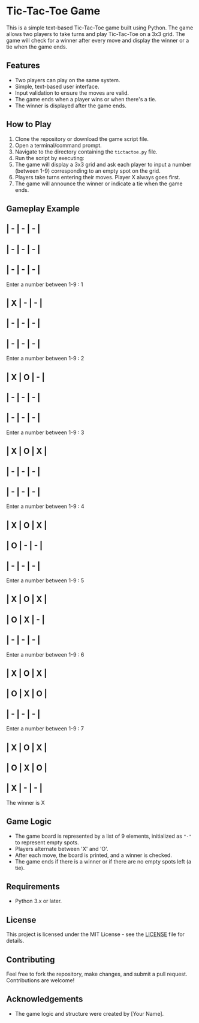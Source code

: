 # Tic-Tac-Toe Game

This is a simple text-based Tic-Tac-Toe game built using Python. 
The game allows two players to take turns and play Tic-Tac-Toe on a 3x3 grid. 
The game will check for a winner after every move and display the winner or a tie when the game ends.

## Features

- Two players can play on the same system.
- Simple, text-based user interface.
- Input validation to ensure the moves are valid.
- The game ends when a player wins or when there's a tie.
- The winner is displayed after the game ends.

## How to Play

1. Clone the repository or download the game script file.
2. Open a terminal/command prompt.
3. Navigate to the directory containing the `tictactoe.py` file.
4. Run the script by executing:
5. The game will display a 3x3 grid and ask each player to input a number (between 1-9) corresponding to an empty spot on the grid.
6. Players take turns entering their moves. Player X always goes first.
7. The game will announce the winner or indicate a tie when the game ends.

## Gameplay Example

| - | - | - |
--------------
| - | - | - |
--------------
| - | - | - |
--------------

Enter a number between 1-9 : 1

| X | - | - |
--------------
| - | - | - |
--------------
| - | - | - |
--------------

Enter a number between 1-9 : 2

| X | O | - |
--------------
| - | - | - |
--------------
| - | - | - |
--------------

Enter a number between 1-9 : 3

| X | O | X |
--------------
| - | - | - |
--------------
| - | - | - |
--------------

Enter a number between 1-9 : 4

| X | O | X |
--------------
| O | - | - |
--------------
| - | - | - |
--------------

Enter a number between 1-9 : 5

| X | O | X |
--------------
| O | X | - |
--------------
| - | - | - |
--------------

Enter a number between 1-9 : 6

| X | O | X |
--------------
| O | X | O |
--------------
| - | - | - |
--------------

Enter a number between 1-9 : 7

| X | O | X |
--------------
| O | X | O |
--------------
| X | - | - |
--------------

The winner is X

## Game Logic

- The game board is represented by a list of 9 elements, initialized as `"-"` to represent empty spots.
- Players alternate between 'X' and 'O'. 
- After each move, the board is printed, and a winner is checked.
- The game ends if there is a winner or if there are no empty spots left (a tie).

## Requirements

- Python 3.x or later.

## License

This project is licensed under the MIT License - see the [LICENSE](LICENSE) file for details.

## Contributing

Feel free to fork the repository, make changes, and submit a pull request. Contributions are welcome!

## Acknowledgements

- The game logic and structure were created by [Your Name].
